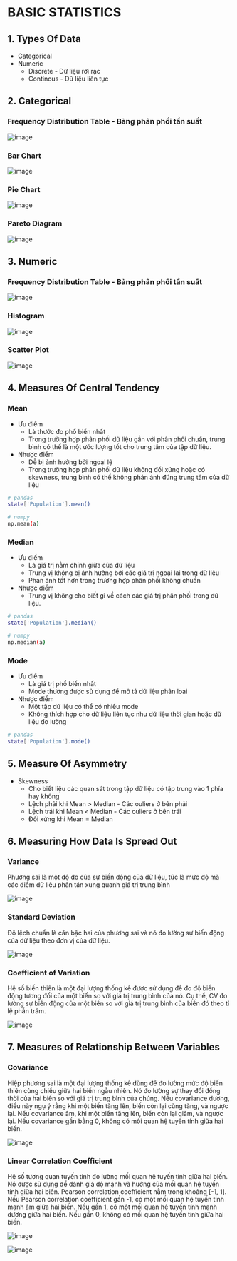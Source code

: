# BASIC STATISTICS

## 1. Types Of Data
- Categorical
- Numeric
  - Discrete - Dữ liệu rời rạc
  - Continous - Dữ liệu liên tục

## 2. Categorical

### Frequency Distribution Table - Bảng phân phối tần suất

![image](https://github.com/tuanng1102/math-for-machine-learning/assets/147653892/d51ba826-e66f-410c-863e-ebfd34a62a8d)

### Bar Chart

![image](https://github.com/tuanng1102/math-for-machine-learning/assets/147653892/e20e2b5a-a68c-4eb2-a83c-61a1b0e01cc5)

### Pie Chart

![image](https://github.com/tuanng1102/math-for-machine-learning/assets/147653892/5b8e60b1-abfe-4775-81bd-3a7ac14085bf)

### Pareto Diagram

![image](https://github.com/tuanng1102/math-for-machine-learning/assets/147653892/674ef092-ae71-49d9-a4fd-e0fd65196350)

## 3. Numeric

### Frequency Distribution Table - Bảng phân phối tần suất

![image](https://github.com/tuanng1102/math-for-machine-learning/assets/147653892/87ed0ab4-8a35-4398-846e-039ebe2d1c2c)

### Histogram

![image](https://github.com/tuanng1102/math-for-machine-learning/assets/147653892/9c9be1d7-5606-42dd-9a33-e19f7544000e)

### Scatter Plot

![image](https://github.com/tuanng1102/math-for-machine-learning/assets/147653892/231d76e6-473a-43b0-a331-4fdf22f6e5a9)

## 4. Measures Of Central Tendency
### Mean
- Ưu điểm
  - Là thước đo phổ biến nhất
  - Trong trường hợp phân phối dữ liệu gần với phân phối chuẩn, trung bình có thể là một ước lượng tốt cho trung tâm của tập dữ liệu.
- Nhược điểm
  - Dễ bị ảnh hưởng bởi ngoại lệ
  - Trong trường hợp phân phối dữ liệu không đối xứng hoặc có skewness, trung bình có thể không phản ánh đúng trung tâm của dữ liệu
 
``` bash
# pandas
state['Population'].mean()

# numpy
np.mean(a)
```

### Median
- Ưu điểm
  - Là giá trị nằm chính giữa của dữ liệu
  - Trung vị không bị ảnh hưởng bởi các giá trị ngoại lai trong dữ liệu
  - Phản ánh tốt hơn trong trường hợp phân phối không chuẩn
- Nhược điểm
  - Trung vị không cho biết gì về cách các giá trị phân phối trong dữ liệu.
 
``` bash
# pandas
state['Population'].median()

# numpy
np.median(a)
```

### Mode
- Ưu điểm
  - Là giá trị phổ biến nhất
  - Mode thường được sử dụng để mô tả dữ liệu phân loại
- Nhược điểm
  - Một tập dữ liệu có thể có nhiều mode
  - Không thích hợp cho dữ liệu liên tục như dữ liệu thời gian hoặc dữ liệu đo lường

``` bash
# pandas
state['Population'].mode()
```

## 5. Measure Of Asymmetry
- Skewness
  - Cho biết liệu các quan sát trong tập dữ liệu có tập trung vào 1 phía hay không
  - Lệch phải khi Mean > Median - Các ouliers ở bên phải
  - Lệch trái khi Mean < Median - Các ouliers ở bên trái
  - Đối xứng khi Mean = Median
 
## 6. Measuring How Data Is Spread Out
### Variance
Phương sai là một độ đo của sự biến động của dữ liệu, tức là mức độ mà các điểm dữ liệu phân tán xung quanh giá trị trung bình

![image](https://github.com/tuanng1102/math-for-machine-learning/assets/147653892/f69d68d8-9fde-4b5b-8b27-bc19ac6df53d)

### Standard Deviation
Độ lệch chuẩn là căn bậc hai của phương sai và nó đo lường sự biến động của dữ liệu theo đơn vị của dữ liệu.

![image](https://github.com/tuanng1102/math-for-machine-learning/assets/147653892/b8b981cb-d4b1-42f7-973e-4452090d4fbf)

### Coefficient of Variation
Hệ số biến thiên là một đại lượng thống kê được sử dụng để đo độ biến động tương đối của một biến so với giá trị trung bình của nó. Cụ thể, CV đo lường sự biến động của một biến so với giá trị trung bình của biến đó theo tỉ lệ phần trăm.

![image](https://github.com/tuanng1102/math-for-machine-learning/assets/147653892/c3aa0a40-4999-48fe-b749-7c610343d316)

## 7. Measures of Relationship Between Variables

### Covariance
Hiệp phương sai là một đại lượng thống kê dùng để đo lường mức độ biến thiên cùng chiều giữa hai biến ngẫu nhiên. Nó đo lường sự thay đổi đồng thời của hai biến so với giá trị trung bình của chúng. Nếu covariance dương, điều này ngụ ý rằng khi một biến tăng lên, biến còn lại cũng tăng, và ngược lại. Nếu covariance âm, khi một biến tăng lên, biến còn lại giảm, và ngược lại. Nếu covariance gần bằng 0, không có mối quan hệ tuyến tính giữa hai biến.

![image](https://github.com/tuanng1102/math-for-machine-learning/assets/147653892/cb165d70-1f5a-45b4-945b-3e396f05dc19)


### Linear Correlation Coefficient
Hệ số tương quan tuyến tính đo lường mối quan hệ tuyến tính giữa hai biến. Nó được sử dụng để đánh giá độ mạnh và hướng của mối quan hệ tuyến tính giữa hai biến. Pearson correlation coefficient nằm trong khoảng [-1, 1]. Nếu Pearson correlation coefficient gần -1, có một mối quan hệ tuyến tính mạnh âm giữa hai biến. Nếu gần 1, có một mối quan hệ tuyến tính mạnh dương giữa hai biến. Nếu gần 0, không có mối quan hệ tuyến tính giữa hai biến.

![image](https://github.com/tuanng1102/math-for-machine-learning/assets/147653892/6f2428ff-895c-4835-9c58-bf2312813bcc)

![image](https://github.com/tuanng1102/math-for-machine-learning/assets/147653892/489ab42c-e079-40cd-a0f2-5af7a2cd7271)
